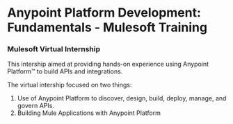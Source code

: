 # Anypoint Platform Development: Fundamentals - Mulesoft Training
### Mulesoft Virtual Internship  

This intership aimed at providing hands-on experience using Anypoint Platform™ to build APIs and integrations.  

The virtual intership focused on two things:  
1.  Use of Anypoint Platform to discover, design, build, deploy, manage, and govern APIs.
2.  Building Mule Applications with Anypoint Platform
